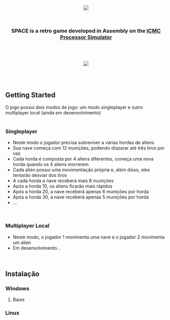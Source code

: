 <p align="center">
  <img src="https://user-images.githubusercontent.com/81593054/207998046-34a07214-4fa5-4729-8108-919f758d39ac.png"/>
</p>
<BR>
<h3 align="center">SPACE is a retro game developed in Assembly on the 
  <a href="https://github.com/simoesusp/Processador-ICMC">ICMC Processor Simulator</a>
</h3>
<BR>
<BR>
<p align="center">
  <img src="https://user-images.githubusercontent.com/81593054/207996163-063299bb-0474-4aa2-a094-721d9c5093f4.gif"/>
</p>
<BR>
<BR>

## Getting Started
O jogo possui dois modos de jogo: um modo singleplayer e outro multiplayer local (ainda em desenvolvimento)
<BR>
<BR>
  
### Singleplayer
- Neste modo o jogador precisa sobreviver a várias hordas de aliens
- Sua nave começa com 12 munições, podendo disparar até três tiros por vez
- Cada horda é composta por 4 aliens diferentes, começa uma nova horda quando os 4 aliens morrerem
- Cada alien possui uma movimentação própria e, além disso, eles tentarão desviar dos tiros
- A cada horda a nave receberá mais 8 munições
- Após a horda 10, os aliens ficarão mais rápidos
- Após a horda 20, a nave receberá apenas 6 munições por horda
- Após a horda 30, a nave receberá apenas 5 munições por horda
- ...
<BR>

### Multiplayer Local
- Neste modo, o jogador 1 movimenta uma nave e o jogador 2 movimenta um alien
- Em desenvolvimento...
<BR>
  
## Instalação
  ### Windows
  1) Baixe 
  
  ### Linux
